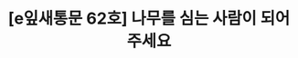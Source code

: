 ---
href: 'http://ecoseoul.or.kr/archives/25026'
title: '[e잎새통문 62호] 나무를 심는 사람이 되어주세요'
img: '/_assets/62.jpg'
---